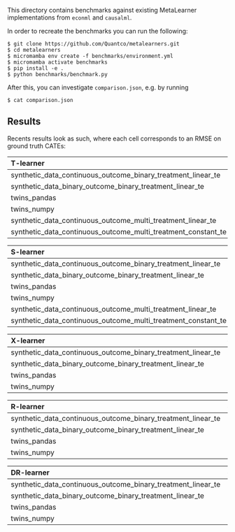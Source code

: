 This directory contains benchmarks against existing MetaLearner
implementations from `econml` and `causalml`.

In order to recreate the benchmarks you can run the following:

```
$ git clone https://github.com/Quantco/metalearners.git
$ cd metalearners
$ micromamba env create -f benchmarks/environment.yml
$ micromamba activate benchmarks
$ pip install -e .
$ python benchmarks/benchmark.py
```

After this, you can investigate `comparison.json`, e.g. by running

```
$ cat comparison.json
```

## Results

Recents results look as such, where each cell corresponds to an RMSE
on ground truth CATEs:

| T-learner                                                     | causalml_in_sample | causalml_oos | econml_in_sample | econml_oos | metalearners_in_sample | metalearners_oos |
| :------------------------------------------------------------ | -----------------: | -----------: | ---------------: | ---------: | ---------------------: | ---------------: |
| synthetic_data_continuous_outcome_binary_treatment_linear_te  |          0.0458966 |    0.0456347 |        0.0458966 |  0.0456347 |              0.0467864 |        0.0456347 |
| synthetic_data_binary_outcome_binary_treatment_linear_te      |          0.0212419 |    0.0215154 |              nan |        nan |               0.021512 |        0.0215154 |
| twins_pandas                                                  |           0.308362 |     0.345602 |              nan |        nan |               0.354783 |         0.348551 |
| twins_numpy                                                   |           0.308362 |     0.345602 |              nan |        nan |               0.349543 |         0.345602 |
| synthetic_data_continuous_outcome_multi_treatment_linear_te   |          0.0615009 |     0.061717 |        0.0615009 |   0.061717 |              0.0621115 |         0.061717 |
| synthetic_data_continuous_outcome_multi_treatment_constant_te |           0.075331 |     0.075295 |         0.075331 |   0.075295 |              0.0759047 |         0.075295 |

| S-learner                                                     | causalml_in_sample | causalml_oos | econml_in_sample | econml_oos | metalearners_in_sample | metalearners_oos |
| :------------------------------------------------------------ | -----------------: | -----------: | ---------------: | ---------: | ---------------------: | ---------------: |
| synthetic_data_continuous_outcome_binary_treatment_linear_te  |            14.5706 |      14.6248 |          14.5706 |    14.6248 |                14.5729 |          14.6248 |
| synthetic_data_binary_outcome_binary_treatment_linear_te      |           0.229101 |     0.228616 |              nan |        nan |               0.229231 |           0.2286 |
| twins_pandas                                                  |           0.314253 |     0.318554 |              nan |        nan |               0.371613 |         0.319028 |
| twins_numpy                                                   |           0.314253 |     0.318554 |              nan |        nan |               0.361345 |         0.318554 |
| synthetic_data_continuous_outcome_multi_treatment_linear_te   |                nan |          nan |          14.1468 |     14.185 |                14.1478 |          14.1853 |
| synthetic_data_continuous_outcome_multi_treatment_constant_te |                nan |          nan |        0.0110779 |  0.0110778 |              0.0104649 |       0.00897915 |

| X-learner                                                    | causalml_in_sample | causalml_oos | econml_in_sample | econml_oos | metalearners_in_sample | metalearners_oos |
| :----------------------------------------------------------- | -----------------: | -----------: | ---------------: | ---------: | ---------------------: | ---------------: |
| synthetic_data_continuous_outcome_binary_treatment_linear_te |          0.0458966 |    0.0456347 |        0.0458966 |  0.0456347 |               0.046185 |        0.0456347 |
| synthetic_data_binary_outcome_binary_treatment_linear_te     |           0.304592 |     0.301882 |              nan |        nan |               0.304634 |         0.301833 |
| twins_pandas                                                 |           0.325027 |     0.335259 |              nan |        nan |               0.334088 |          0.33426 |
| twins_numpy                                                  |           0.325027 |     0.335259 |              nan |        nan |               0.330992 |         0.330445 |

| R-learner                                                    | causalml_in_sample | causalml_oos | metalearners_in_sample | metalearners_oos |
| :----------------------------------------------------------- | -----------------: | -----------: | ---------------------: | ---------------: |
| synthetic_data_continuous_outcome_binary_treatment_linear_te |          0.0469718 |    0.0462968 |              0.0499107 |        0.0473927 |
| synthetic_data_binary_outcome_binary_treatment_linear_te     |           0.304553 |     0.301832 |               0.304672 |         0.301835 |
| twins_pandas                                                 |           0.322255 |     0.344373 |               0.353968 |         0.349625 |
| twins_numpy                                                  |           0.322681 |      0.34876 |               0.350513 |         0.336281 |

| DR-learner                                                   | causalml_in_sample | causalml_oos | econml_in_sample | econml_oos | metalearners_in_sample | metalearners_oos |
| :----------------------------------------------------------- | -----------------: | -----------: | ---------------: | ---------: | ---------------------: | ---------------: |
| synthetic_data_continuous_outcome_binary_treatment_linear_te |          0.0463883 |    0.0454509 |         0.248504 |   0.248071 |              0.0479302 |        0.0454753 |
| synthetic_data_binary_outcome_binary_treatment_linear_te     |                nan |          nan |         0.304584 |   0.301864 |               0.304651 |         0.301819 |
| twins_pandas                                                 |                nan |          nan |              nan |        nan |               0.384664 |         0.371556 |
| twins_numpy                                                  |                nan |          nan |              nan |        nan |               0.365246 |         0.355291 |
